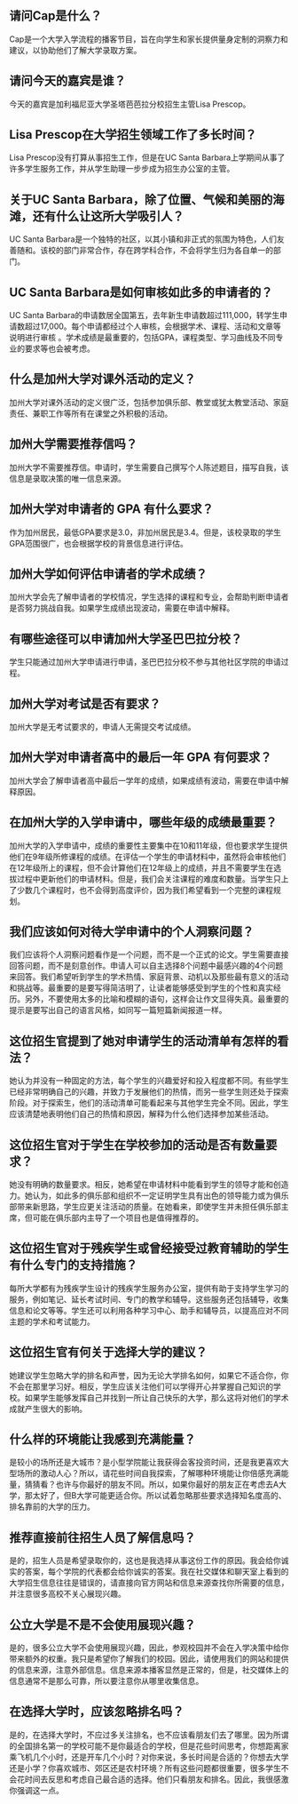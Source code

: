 
## 请问Cap是什么？

Cap是一个大学入学流程的播客节目，旨在向学生和家长提供量身定制的洞察力和建议，以协助他们了解大学录取方案。


## 请问今天的嘉宾是谁？

今天的嘉宾是加利福尼亚大学圣塔芭芭拉分校招生主管Lisa Prescop。


## Lisa Prescop在大学招生领域工作了多长时间？

Lisa Prescop没有打算从事招生工作，但是在UC Santa Barbara上学期间从事了许多学生服务工作，并从学生助理一步步成为招生办公室的主管。


## 关于UC Santa Barbara，除了位置、气候和美丽的海滩，还有什么让这所大学吸引人？

UC Santa Barbara是一个独特的社区，以其小镇和非正式的氛围为特色，人们友善随和。该校的部门非常合作，存在跨学科合作，不会将学生归为各自单一的部门。


## UC Santa Barbara是如何审核如此多的申请者的？

UC Santa Barbara的申请数居全国第五，去年新生申请数超过111,000，转学生申请数超过17,000。每个申请都经过个人审核，会根据学术、课程、活动和文章等说明进行审核 。学术成绩是最重要的，包括GPA，课程类型、学习曲线及不同专业的要求等也会被考虑。


## 什么是加州大学对课外活动的定义？ 

加州大学对课外活动的定义很广泛，包括参加俱乐部、教堂或犹太教堂活动、家庭责任、兼职工作等所有在课堂之外积极的活动。


## 加州大学需要推荐信吗？ 

加州大学不需要推荐信。申请时，学生需要自己撰写个人陈述题目，描写自我，该信息是录取决策的唯一信息来源。


## 加州大学对申请者的 GPA 有什么要求？ 

作为加州居民，最低GPA要求是3.0，非加州居民是3.4。但是，该校录取的学生GPA范围很广，也会根据学校的背景信息进行评估。


## 加州大学如何评估申请者的学术成绩？  

加州大学会先了解申请者的学校情况，学生选择的课程和专业，会帮助判断申请者是否努力挑战自我。如果学生成绩出现波动，需要在申请中解释。


## 有哪些途径可以申请加州大学圣巴巴拉分校？ 

学生只能通过加州大学申请进行申请，圣巴巴拉分校不参与其他社区学院的申请过程。


## 加州大学对考试是否有要求？ 

加州大学是无考试要求的，申请人无需提交考试成绩。


## 加州大学对申请者高中的最后一年 GPA 有何要求？  

加州大学会了解申请者高中最后一学年的成绩，如果成绩有波动，需要在申请中解释原因。


## 在加州大学的入学申请中，哪些年级的成绩最重要？

加州大学的入学申请中，成绩的重要性主要集中在10和11年级，但也要求学生提供他们在9年级所修课程的成绩。在评估一个学生的申请材料中，虽然将会审核他们在12年级所上的课程，但不会计算他们在12年级上的成绩，并且不需要学生在选拔过程中更新他们的申请材料。但是，我们会关注课程的难度和数量。当学生只上了少数几个课程时，也不会得到高度评价，因为我们希望看到一个完整的课程规划。


## 我们应该如何对待大学申请中的个人洞察问题？

我们应该将个人洞察问题看作是一个问题，而不是一个正式的论文。学生需要直接回答问题，而不是刻意创作。申请人可以自主选择8个问题中最感兴趣的4个问题来回答。我们希望听到学生的学术热情、家庭背景、动机以及那些最有意义的活动和挑战等。最重要的是要写得简洁明了，让读者能够感受到学生的个性和真实经历。另外，不要使用太多的比喻和模糊的语句，这样会让作文显得失真。最重要的提示是要写出自己的语言风格，如同写一篇短篇新闻报道一样。


## 这位招生官提到了她对申请学生的活动清单有怎样的看法？ 

她认为并没有一种固定的方法，每个学生的兴趣爱好和投入程度都不同。有些学生已经非常明确自己的兴趣，并致力于发展他们的热情，而另一些学生则还处于探索阶段。对于探索生，他们的活动清单可能看起来与其他学生完全不同。因此，学生应该清楚地表明他们自己的热情和原因，解释为什么他们选择参加某些活动。 


## 这位招生官对于学生在学校参加的活动是否有数量要求？

她没有明确的数量要求。相反，她希望在申请材料中能看到学生的领导才能和创造力。她认为，如此多的俱乐部和组织不一定证明学生具有出色的领导能力或为俱乐部带来新思路，学生应更关注活动的质量。在她看来，即使学生并未担任俱乐部主席，但可能在俱乐部内主导了一个项目也是值得推荐的。 


## 这位招生官对于残疾学生或曾经接受过教育辅助的学生有什么专门的支持措施？

每所大学都有为残疾学生设计的残疾学生服务办公室，提供有助于支持学生学习的服务，例如笔记、延长考试时间、专门的教学和辅导。这些服务还包括辅导，收集信息和论文等等。学生还可以利用各种学习中心、助手和辅导员，以提高应对不同主题的学术和考试能力。 


## 这位招生官有何关于选择大学的建议？

她建议学生忽略大学的排名和声誉，因为无论大学排名如何，如果它不适合你，你不会在那里学习好。相反，学生应该关注他们可以学得开心并掌握自己知识的学校。如果学生能够发挥自己并找到一所让自己快乐的大学，那么这将对他们的学术成就产生很大的影响。


## 什么样的环境能让我感到充满能量？

是较小的场所还是大城市？是小型学院能让我获得会客投资时间，还是我更喜欢大型场所的激动人心？所以，请花些时间自我探索，了解哪种环境能让你倍感充满能量，猜猜看？也许与你最好的朋友不同。所以，如果你最好的朋友正在考虑去A大学，那太好了，但B大学可能更适合你。所以试着忽略那些要求选择知名度高的、排名靠前的大学的压力。
 

## 推荐直接前往招生人员了解信息吗？
 

是的，招生人员是希望录取你的，这也是我选择从事这份工作的原因。我会给你诚实的答案，每个学院的代表都会给你诚实的答案。我在社交媒体和聊天室上看到的大学招生信息往往是错误的，请直接向官方网站和信息来源查找你所需要的信息，并注意很多高校不关心展现兴趣。
 

## 公立大学是不是不会使用展现兴趣？
 

是的，很多公立大学不会使用展现兴趣，因此，参观校园并不会在入学决策中给你带来额外的权重。我只是希望你了解我们的校园。因此，请使用我们的网站和提供的信息来源，注意外部信息。信息来源本播客显然是正常的，但是，社交媒体上的信息通常不是那么可靠，所以要注意你从哪里收集信息。
 

## 在选择大学时，应该忽略排名吗？
 

是的，在选择大学时，不应过多关注排名，也不应该看朋友们去了哪里。因为所谓的全国排名第一的学校可能不是你最适合的学校，但是花些时间思考，你想距离家乘飞机几个小时，还是开车几个小时？对你来说，多长时间是合适的？你想去大学还是小学？你喜欢城市、郊区还是农村环境？所有这些问题都很重要，很多学生不会花时间去反思和考虑自己最合适的选择。他们只看朋友和排名。因此，我很感激你强调这一点。

